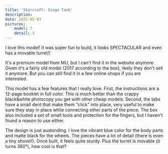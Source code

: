 ```yaml
---
title: 'Starcraft: Siege Tank'
description:
date: 2022-05-03
pictures:
    model: 7
    detail: 3
---
```


I love this model! It was super fun to build, it looks SPECTACULAR and even has a movable turret!!

It's a premium model from MU, but I can't find it in the website anymore. Given it's a fairly old model (2017 according
to the box), likely they don't sell it anymore. But you can still find it in a few online shops if you are interested.

This model has a few features that I really love. First, the instructions are a 12-page booklet in full color. This is
much better than the crappy black&white photocopy you get with other cheap models. Second, the tabs have a small dent
that make them "click" into place, very useful to make sure they stay in place while connecting other parts of the
piece. The box also included a set of small tools and protection for the fingers, but I haven't found a reason to use
either.

The design is just austonding. I love the vibrant blue color for the body parts and matte black for the wheels. The
pieces have a lot of detail (there is even a tiny shovel!). Once built, it feels quite sturdy. Plus the turret is
movable (it turns 360°), how cool is that?
